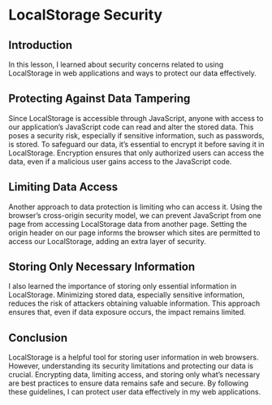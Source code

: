 # LocalStorage Security

## Introduction
In this lesson, I learned about security concerns related to using LocalStorage in web applications and ways to protect our data effectively.

## Protecting Against Data Tampering
Since LocalStorage is accessible through JavaScript, anyone with access to our application’s JavaScript code can read and alter the stored data. This poses a security risk, especially if sensitive information, such as passwords, is stored. To safeguard our data, it’s essential to encrypt it before saving it in LocalStorage. Encryption ensures that only authorized users can access the data, even if a malicious user gains access to the JavaScript code.

## Limiting Data Access
Another approach to data protection is limiting who can access it. Using the browser’s cross-origin security model, we can prevent JavaScript from one page from accessing LocalStorage data from another page. Setting the origin header on our page informs the browser which sites are permitted to access our LocalStorage, adding an extra layer of security.

## Storing Only Necessary Information
I also learned the importance of storing only essential information in LocalStorage. Minimizing stored data, especially sensitive information, reduces the risk of attackers obtaining valuable information. This approach ensures that, even if data exposure occurs, the impact remains limited.

## Conclusion
LocalStorage is a helpful tool for storing user information in web browsers. However, understanding its security limitations and protecting our data is crucial. Encrypting data, limiting access, and storing only what’s necessary are best practices to ensure data remains safe and secure. By following these guidelines, I can protect user data effectively in my web applications.